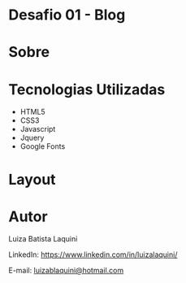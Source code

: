 # Desafio 01 - Blog

# Sobre

# Tecnologias Utilizadas
- HTML5
- CSS3
- Javascript
- Jquery
- Google Fonts

# Layout

# Autor
Luiza Batista Laquini

LinkedIn: https://www.linkedin.com/in/luizalaquini/

E-mail: luizablaquini@hotmail.com
